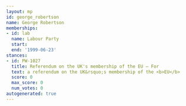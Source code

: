 ```yaml
---
layout: mp
id: george_robertson
name: George Robertson
memberships:
- id: lab
  name: Labour Party
  start: 
  end: '1999-06-23'
stances:
- id: PW-1027
  title: Referendum on the UK's membership of the EU — For
  text: a referendum on the UK&rsquo;s membership of the <b>EU</b>
  score: 0
  max_score: 0
  num_votes: 0
autogenerated: true
---
```

